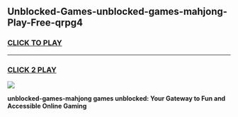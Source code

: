 
## Unblocked-Games-unblocked-games-mahjong-Play-Free-qrpg4
<h3>
<a href="https://premium76.site?title=unblocked-games-mahjong&ref=17A">CLICK TO PLAY</a></h3>
<hr>

<h3>
<a href="https://premium76.site?title=unblocked-games-mahjong&ref=17A">CLICK 2 PLAY</a>
  
</h3>

<a href="https://premium76.site?title=unblocked-games-mahjong&ref=17A"><img src="https://clearcache.store/games.png"></a>


**unblocked-games-mahjong games unblocked: Your Gateway to Fun and Accessible Online Gaming**
